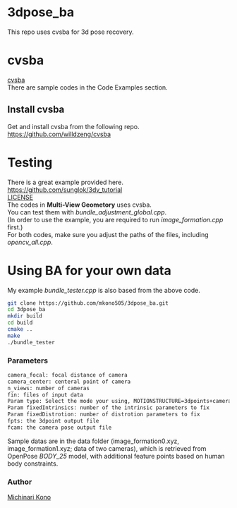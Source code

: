 # 3dpose_ba

This repo uses cvsba for 3d pose recovery.  

# cvsba
[cvsba](https://www.uco.es/investiga/grupos/ava/node/39)  
There are sample codes in the Code Examples section.

## Install cvsba
Get and install cvsba from the following repo.  
<https://github.com/willdzeng/cvsba>


# Testing
There is a great example provided here.
<https://github.com/sunglok/3dv_tutorial>  
[LICENSE](https://github.com/sunglok/3dv_tutorial/blob/master/LICENSE)  
The codes in **Multi-View Geometory** uses cvsba.  
You can test them with *bundle_adjustment_global.cpp*.  
(In order to use the example, you are required to run *image_formation.cpp* first.)  
For both codes, make sure you adjust the paths of the files, including *opencv_all.cpp*.  


# Using BA for your own data
My example *bundle_tester.cpp* is also based from the above code.  


```bash
git clone https://github.com/mkono505/3dpose_ba.git
cd 3dpose_ba
mkdir build
cd build
cmake ..
make
./bundle_tester
```

### Parameters
```bash
camera_focal: focal distance of camera
camera_center: centeral point of camera
n_views: number of cameras
fin: files of input data
Param type: Select the mode your using, MOTIONSTRUCTURE=3dpoints+camera camera parameters MOTION=camera parameters STRUCTURE=3d points
Param fixedIntrinsics: number of the intrinsic parameters to fix
Param fixedDistrotion: number of distrotion parameters to fix
fpts: the 3dpoint output file
fcam: the camera pose output file
```

Sample datas are in the data folder (image_formation0.xyz, image_formation1.xyz; data of two cameras), which is retrieved from OpenPose *BODY_25* model, with additional feature points based on human body constraints.


### Author
[Michinari Kono](https://github.com/mkono505)
